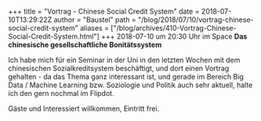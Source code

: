+++
title = "Vortrag - Chinese Social Credit System"
date = 2018-07-10T13:29:22Z
author = "Baustel"
path = "/blog/2018/07/10/vortrag-chinese-social-credit-system"
aliases = ["/blog/archives/410-Vortrag-Chinese-Social-Credit-System.html"]
+++
2018-07-10 um 20:30 Uhr im Space **Das chinesische gesellschaftliche
Bonitätssystem**

Ich habe mich für ein Seminar in der Uni in den letzten Wochen mit dem
chinesischen Sozialkreditsystem beschäftigt, und dort einen Vortrag
gehalten - da das Thema ganz interessant ist, und gerade im Bereich Big
Data / Machine Learning bzw. Soziologie und Politik auch sehr aktuell,
halte ich den gern nochmal im Flipdot.

Gäste und Interessiert willkommen, Eintritt frei.
